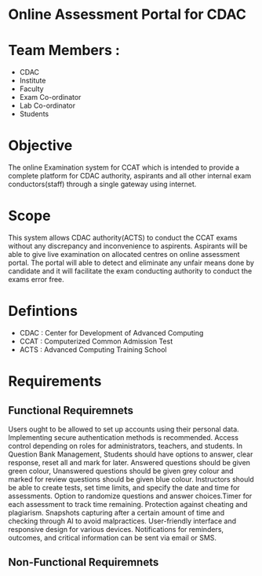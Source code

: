 # Online Assessment Portal for CDAC
# Team Members : 
- CDAC
- Institute
- Faculty
- Exam Co-ordinator
- Lab Co-ordinator
- Students

# Objective 
The online Examination system for CCAT which is intended to provide a complete platform for CDAC authority, aspirants and all other internal exam conductors(staff) through a single gateway using internet.

# Scope
This system allows CDAC authority(ACTS) to conduct the CCAT exams without any discrepancy and inconvenience to aspirents. Aspirants will be able to give live examination on allocated centres on online assessment portal. The portal will able to detect and eliminate any unfair means done by candidate and it will facilitate the exam conducting authority to conduct the exams error free. 

# Defintions
- CDAC : Center for Development of Advanced Computing
- CCAT : Computerized Common Admission Test
- ACTS : Advanced Computing Training School
  
# Requirements

## Functional Requiremnets
Users ought to be allowed to set up accounts using their personal data. Implementing secure authentication methods is recommended. Access control depending on roles for administrators, teachers, and students. In Question Bank Management, Students should have options to answer, clear response, reset all and mark for later. Answered questions should be given green colour, Unanswered questions should be given grey colour and marked for review questions should be given blue colour. Instructors should be able to create tests, set time limits, and specify the date and time for assessments. Option to randomize questions and answer choices.Timer for each assessment to track time remaining. Protection against cheating and plagiarism. Snapshots capturing after a certain amount of time and checking through AI to avoid malpractices. User-friendly interface and responsive design for various devices. Notifications for reminders, outcomes, and critical information can be sent via email or SMS.

## Non-Functional Requiremnets

